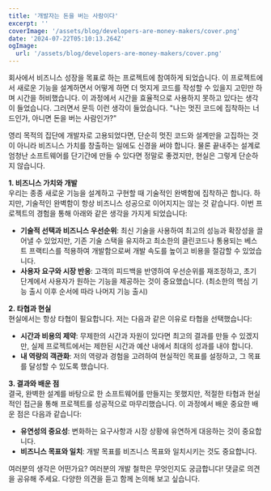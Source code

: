 ```yaml
---
title: '개발자는 돈을 버는 사람이다'
excerpt: ''
coverImage: '/assets/blog/developers-are-money-makers/cover.png'
date: '2024-07-22T05:10:13.264Z'
ogImage:
  url: '/assets/blog/developers-are-money-makers/cover.png'
---
```


회사에서 비즈니스 성장을 목표로 하는 프로젝트에 참여하게 되었습니다. 이 프로젝트에서 새로운 기능을 설계하면서 어떻게 하면 더 멋지게 코드를 작성할 수 있을지 고민만 하며 시간을 허비했습니다. 이 과정에서 시간을 효율적으로 사용하지 못하고 있다는 생각이 들었습니다. 그러면서 문득 이런 생각이 들었습니다. "나는 멋진 코드에 집착하는 너드인가, 아니면 돈을 버는 사람인가?"

영리 목적의 집단에 개발자로 고용되었다면, 단순히 멋진 코드와 설계만을 고집하는 것이 아니라 비즈니스 가치를 창출하는 일에도 신경을 써야 합니다. 물론 끝내주는 설계로 엄청난 소프트웨어를 단기간에 만들 수 있다면 정말로 좋겠지만, 현실은 그렇게 단순하지 않습니다.

**1. 비즈니스 가치와 개발**  
우리는 종종 새로운 기능을 설계하고 구현할 때 기술적인 완벽함에 집착하곤 합니다. 하지만, 기술적인 완벽함이 항상 비즈니스 성공으로 이어지지는 않는 것 같습니다. 이번 프로젝트의 경험을 통해 아래와 같은 생각을 가지게 되었습니다:

- **기술적 선택과 비즈니스 우선순위**: 최신 기술을 사용하여 최고의 성능과 확장성을 끌어낼 수 있었지만, 기존 기술 스택을 유지하고 최소한의 클린코드나 통용되는 베스트 프랙티스를 적용하여 개발함으로써 개발 속도를 높이고 비용을 절감할 수 있었습니다.
- **사용자 요구와 시장 반응**: 고객의 피드백을 반영하여 우선순위를 재조정하고, 초기 단계에서 사용자가 원하는 기능을 제공하는 것이 중요했습니다. (최소한의 핵심 기능 출시 이후 순서에 따라 나머지 기능 출시)

**2. 타협과 현실**  
현실에서는 항상 타협이 필요합니다. 저는 다음과 같은 이유로 타협을 선택했습니다:

- **시간과 비용의 제약**: 무제한의 시간과 자원이 있다면 최고의 결과를 만들 수 있겠지만, 실제 프로젝트에서는 제한된 시간과 예산 내에서 최대의 성과를 내야 합니다.
- **내 역량의 객관화**: 저의 역량과 경험을 고려하여 현실적인 목표를 설정하고, 그 목표를 달성할 수 있도록 했습니다.

**3. 결과와 배운 점**  
결국, 완벽한 설계를 바탕으로 한 소프트웨어를 만들지는 못했지만, 적절한 타협과 현실적인 접근을 통해 프로젝트를 성공적으로 마무리했습니다. 이 과정에서 배운 중요한 배운 점은 다음과 같습니다:

- **유연성의 중요성**: 변화하는 요구사항과 시장 상황에 유연하게 대응하는 것이 중요합니다.
- **비즈니스 목표와 일치**: 개발 목표를 비즈니스 목표와 일치시키는 것도 중요합니다.

여러분의 생각은 어떤가요? 여러분의 개발 철학은 무엇인지도 궁금합니다! 댓글로 의견을 공유해 주세요. 다양한 의견을 듣고 함께 논의해 보고 싶습니다.
